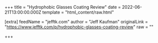 
+++
title = "Hydrophobic Glasses Coating Review"
date = 2022-06-21T13:00:00.000Z
template = "html_content/raw.html"

[extra]
feedName = "jefftk.com"
author = "Jeff Kaufman"
originalLink = "https://www.jefftk.com/p/hydrophobic-glasses-coating-review"
raw = ""

+++

